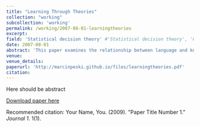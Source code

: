 ```yaml
---
title: "Learning Through Theories"
collection: "working"
subcollection: 'working'
permalink: /working/2007-08-01-learningtheories
excerpt: 
field: 'Statistical decision theory' #'Statistical decision theory', 'Games with incomplete information', 'Dynamic Games', 'Social economics'
date: 2007-08-01
abstract: 'This paper examines the relationship between language and knowledge in a learning model. An agent describes the world through theories. A theory consists of universal propositions called patterns, and it is formulated in some language. We look at two characteristics of a good theory. A theory is informative if it ensures correct predictions. A theory is brief if it consists of one pattern. We o§er di§erent characterizations of informative theories. In particular, we identify languages for which there is no trade-o§ between both characteristics: Any informative theory logically implies a theory that is informative as well as brief. The results are illustrated with speciÖc problems of reasoning under uncertainty.'
venue:
venue_details:
paperurl: 'http://marcinpeski.github.io/files/learningtheories.pdf'
citation: 
---
```

Here should be abstract

[Download paper here](http://academicpages.github.io/files/paper1.pdf)

Recommended citation: Your Name, You. (2009). "Paper Title Number 1." <i>Journal 1</i>. 1(1).